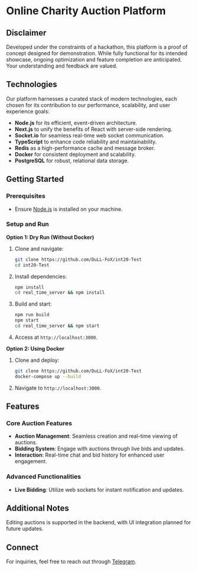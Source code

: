 # Online Charity Auction Platform

## Disclaimer

Developed under the constraints of a hackathon, this platform is a proof of concept designed for demonstration. While fully functional for its intended showcase, ongoing optimization and feature completion are anticipated. Your understanding and feedback are valued.

## Technologies

Our platform harnesses a curated stack of modern technologies, each chosen for its contribution to our performance, scalability, and user experience goals:
- **Node.js** for its efficient, event-driven architecture.
- **Next.js** to unify the benefits of React with server-side rendering.
- **Socket.io** for seamless real-time web socket communication.
- **TypeScript** to enhance code reliability and maintainability.
- **Redis** as a high-performance cache and message broker.
- **Docker** for consistent deployment and scalability.
- **PostgreSQL** for robust, relational data storage.

## Getting Started

### Prerequisites

- Ensure [Node.js](https://nodejs.org/en/) is installed on your machine.

### Setup and Run

**Option 1: Dry Run (Without Docker)**
1. Clone and navigate:
    ```sh
    git clone https://github.com/DuLL-FoX/int20-Test
    cd int20-Test
    ```
2. Install dependencies:
    ```sh
    npm install
    cd real_time_server && npm install
    ```
3. Build and start:
    ```sh
    npm run build
    npm start
    cd real_time_server && npm start
    ```
4. Access at `http://localhost:3000`.

**Option 2: Using Docker**
1. Clone and deploy:
    ```sh
    git clone https://github.com/DuLL-FoX/int20-Test
    docker-compose up --build
    ```
2. Navigate to `http://localhost:3000`.

## Features

### Core Auction Features
- **Auction Management**: Seamless creation and real-time viewing of auctions.
- **Bidding System**: Engage with auctions through live bids and updates.
- **Interaction**: Real-time chat and bid history for enhanced user engagement.

### Advanced Functionalities
- **Live Bidding**: Utilize web sockets for instant notification and updates.

## Additional Notes

Editing auctions is supported in the backend, with UI integration planned for future updates.

## Connect

For inquiries, feel free to reach out through [Telegram](https://t.me/DuLL_FoX).